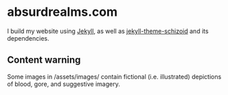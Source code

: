 # absurdrealms.com
I build my website using [Jekyll](https://jekyllrb.com/), as well as [jekyll-theme-schizoid](https://github.com/schizoidnightmares/jekyll-theme-schizoid) and its dependencies.

## Content warning
Some images in /assets/images/ contain fictional (i.e. illustrated) depictions of blood, gore, and suggestive imagery.